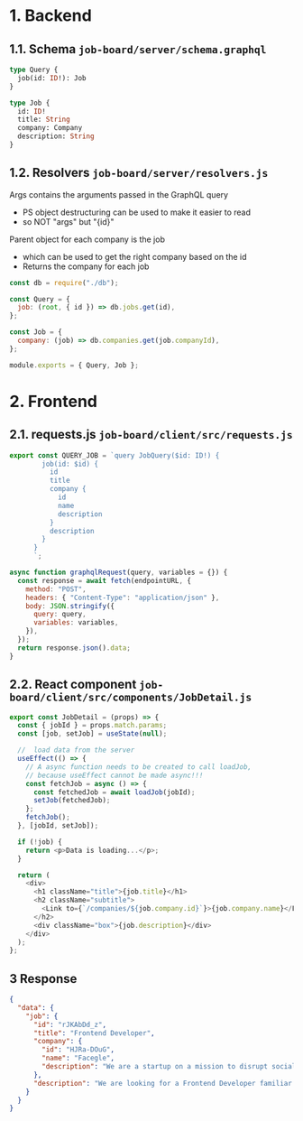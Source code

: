 # 1. Backend

## 1.1. Schema `job-board/server/schema.graphql`

```graphql
type Query {
  job(id: ID!): Job
}

type Job {
  id: ID!
  title: String
  company: Company
  description: String
}
```

## 1.2. Resolvers `job-board/server/resolvers.js`

Args contains the arguments passed in the GraphQL query

- PS object destructuring can be used to make it easier to read
- so NOT "args" but "{id}"

Parent object for each company is the job

- which can be used to get the right company based on the id
- Returns the company for each job

```javascript
const db = require("./db");

const Query = {
  job: (root, { id }) => db.jobs.get(id),
};

const Job = {
  company: (job) => db.companies.get(job.companyId),
};

module.exports = { Query, Job };
```

# 2. Frontend

## 2.1. requests.js `job-board/client/src/requests.js`

```javascript
export const QUERY_JOB = `query JobQuery($id: ID!) {
        job(id: $id) {
          id
          title
          company {
            id
            name
            description
          }
          description
        }
      }
      `;

async function graphqlRequest(query, variables = {}) {
  const response = await fetch(endpointURL, {
    method: "POST",
    headers: { "Content-Type": "application/json" },
    body: JSON.stringify({
      query: query,
      variables: variables,
    }),
  });
  return response.json().data;
}
```

## 2.2. React component `job-board/client/src/components/JobDetail.js`

```javascript
export const JobDetail = (props) => {
  const { jobId } = props.match.params;
  const [job, setJob] = useState(null);

  //  load data from the server
  useEffect(() => {
    // A async function needs to be created to call loadJob,
    // because useEffect cannot be made async!!!
    const fetchJob = async () => {
      const fetchedJob = await loadJob(jobId);
      setJob(fetchedJob);
    };
    fetchJob();
  }, [jobId, setJob]);

  if (!job) {
    return <p>Data is loading...</p>;
  }

  return (
    <div>
      <h1 className="title">{job.title}</h1>
      <h2 className="subtitle">
        <Link to={`/companies/${job.company.id}`}>{job.company.name}</Link>
      </h2>
      <div className="box">{job.description}</div>
    </div>
  );
};
```

## 3 Response

```json
{
  "data": {
    "job": {
      "id": "rJKAbDd_z",
      "title": "Frontend Developer",
      "company": {
        "id": "HJRa-DOuG",
        "name": "Facegle",
        "description": "We are a startup on a mission to disrupt social search engines. Think Facebook meet Google."
      },
      "description": "We are looking for a Frontend Developer familiar with React."
    }
  }
}
```
